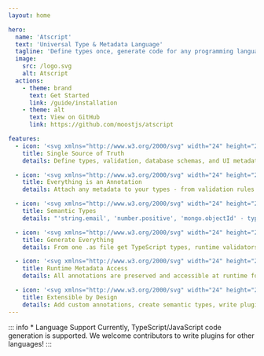 ```yaml
---
layout: home

hero:
  name: 'Atscript'
  text: 'Universal Type & Metadata Language'
  tagline: 'Define types once, generate code for any programming language*'
  image:
    src: /logo.svg
    alt: Atscript
  actions:
    - theme: brand
      text: Get Started
      link: /guide/installation
    - theme: alt
      text: View on GitHub
      link: https://github.com/moostjs/atscript

features:
  - icon: '<svg xmlns="http://www.w3.org/2000/svg" width="24" height="24" viewBox="0 0 32 32"><path fill="currentColor" d="M4 20v2h3.586L2 27.586L3.414 29L9 23.414V27h2v-7zm15-10h7v2h-7zm0 5h7v2h-7zm0 5h7v2h-7z"/><path fill="currentColor" d="M28 5H4a2 2 0 0 0-2 2v10h2V7h11v20h13a2 2 0 0 0 2-2V7a2 2 0 0 0-2-2M17 25V7h11l.002 18Z"/></svg>'
    title: Single Source of Truth
    details: Define types, validation, database schemas, and UI metadata in one place - no more scattered definitions across your codebase

  - icon: '<svg xmlns="http://www.w3.org/2000/svg" width="24" height="24" viewBox="0 0 24 24"><path fill="currentColor" d="M2.25 4.025A1.75 1.75 0 0 1 4.025 2.25l7.488.095a2.75 2.75 0 0 1 1.913.807l7.299 7.298c.423.423.798 1.034.952 1.687c.156.664.096 1.476-.529 2.1l-6.91 6.911c-.625.625-1.437.685-2.101.529a3.66 3.66 0 0 1-1.687-.952l-7.298-7.299a2.76 2.76 0 0 1-.807-1.913zm5.592 2.29a.75.75 0 0 0-1.06 1.06l.707.708a.75.75 0 0 0 1.06-1.061z"/></svg>'
    title: Everything is an Annotation
    details: Attach any metadata to your types - from validation rules to database indexes to UI labels - all accessible at runtime

  - icon: '<svg xmlns="http://www.w3.org/2000/svg" width="24" height="24" viewBox="0 0 24 24"><path fill="currentColor" d="M4 18.085q0-.246.138-.444q.137-.199.378-.199q.123 0 .233.034t.209.101q.248.123.506.177q.257.054.536.054q1.171 0 1.97-.819T8.77 15q0-1.152-.81-1.941q-.808-.79-1.96-.79q-.24 0-.475.048t-.452.144q-.13.048-.273.073q-.142.024-.284.024q-.241 0-.378-.18Q4 12.2 4 11.955V9.769q0-.31.23-.54T4.77 9h4.365q.154 0 .192-.154t-.115-.308q-.356-.413-.534-.942T8.5 6.5q0-1.471 1.015-2.485Q10.529 3 12 3t2.486 1.015T15.5 6.5q0 .567-.178 1.096t-.533.943q-.154.153-.116.307t.192.154h4.366q.31 0 .54.23t.229.54v1.76q0 .368-.095.704q-.096.335-.444.335q-.161 0-.311-.02t-.3-.088q-.198-.096-.413-.144q-.216-.048-.437-.048q-1.152 0-1.96.79q-.81.789-.81 1.941q0 1.171.8 1.99t1.97.818q.26 0 .523-.049q.264-.048.48-.182q.107-.068.212-.107q.104-.04.247-.04q.252 0 .395.202t.143.452v2.147q0 .31-.23.54t-.54.229H4.77q-.31 0-.54-.23T4 20.23z"/></svg>'
    title: Semantic Types
    details: "'string.email', 'number.positive', 'mongo.objectId' - types that carry meaning and automatic validation"

  - icon: '<svg xmlns="http://www.w3.org/2000/svg" width="24" height="24" viewBox="0 0 48 48"><path fill="currentColor" fill-rule="evenodd" d="M4.89.867C6.37.666 8.498.5 11.5.5s5.13.166 6.61.367c2.49.34 4.085 2.322 4.235 4.682c.086 1.347.155 3.263.155 5.951s-.069 4.604-.155 5.951c-.15 2.36-1.745 4.342-4.236 4.682c-1.479.201-3.606.367-6.609.367s-5.13-.166-6.61-.367C2.4 21.793.806 19.81.656 17.45C.569 16.104.5 14.188.5 11.5s.069-4.604.155-5.951C.805 3.189 2.4 1.207 4.89.867m0 46.266c1.48.201 3.607.367 6.61.367s5.13-.166 6.61-.367c2.49-.34 4.085-2.322 4.235-4.682c.086-1.347.155-3.263.155-5.951s-.069-4.604-.155-5.951c-.15-2.36-1.745-4.342-4.236-4.682c-1.479-.201-3.606-.367-6.609-.367s-5.13.166-6.61.367C2.4 26.207.806 28.19.656 30.55C.569 31.896.5 33.812.5 36.5s.069 4.604.155 5.951c.15 2.36 1.746 4.342 4.236 4.682M47.5 36.5c0 3.003-.166 5.13-.367 6.61c-.34 2.49-2.322 4.085-4.682 4.235c-1.347.086-3.263.155-5.951.155s-4.604-.069-5.951-.155c-2.36-.15-4.342-1.746-4.682-4.236c-.201-1.479-.367-3.606-.367-6.609s.166-5.13.367-6.61c.34-2.49 2.322-4.085 4.682-4.235c1.347-.086 3.263-.155 5.951-.155s4.604.069 5.951.155c2.36.15 4.342 1.745 4.682 4.236c.201 1.479.367 3.606.367 6.609M34.307 1.884c.948-1.733 3.438-1.733 4.386 0l1.992 3.642a4.5 4.5 0 0 0 1.789 1.789l3.642 1.992c1.733.948 1.733 3.438 0 4.386l-3.642 1.992a4.5 4.5 0 0 0-1.789 1.789l-1.992 3.642c-.948 1.733-3.438 1.733-4.386 0l-1.992-3.642a4.5 4.5 0 0 0-1.789-1.789l-3.642-1.992c-1.733-.948-1.733-3.438 0-4.386l3.642-1.992a4.5 4.5 0 0 0 1.789-1.789z" clip-rule="evenodd"/></svg>'
    title: Generate Everything
    details: From one .as file get TypeScript types, runtime validators, database schemas with indexes, and JSON Schema

  - icon: '<svg xmlns="http://www.w3.org/2000/svg" width="24" height="24" viewBox="0 0 24 24"><path fill="currentColor" d="M15 20q-.825 0-1.412-.587T13 18v-1q0-.425.288-.712T14 16t.713.288T15 17v1h1q.425 0 .713.288T17 19t-.288.713T16 20zm5 0q-.425 0-.712-.288T19 19t.288-.712T20 18h1v-1q0-.425.288-.712T22 16t.713.288T23 17v1q0 .825-.587 1.413T21 20zM14 8q-.425 0-.712-.288T13 7V6q0-.825.588-1.412T15 4h1q.425 0 .713.288T17 5t-.288.713T16 6h-1v1q0 .425-.288.713T14 8m8 0q-.425 0-.712-.288T21 7V6h-1q-.425 0-.712-.288T19 5t.288-.712T20 4h1q.825 0 1.413.588T23 6v1q0 .425-.288.713T22 8m-4.3 7.3q-.275.275-.687.288T16.3 15.3q-.275-.275-.275-.7t.275-.7l.875-.9H7q-.425 0-.712-.288T6 12t.288-.712T7 11h10.175l-.9-.9Q16 9.825 16 9.413t.3-.713q.275-.275.7-.275t.7.275l2.6 2.6q.3.3.3.7t-.3.7zM3 20q-.825 0-1.412-.587T1 18V6q0-.825.588-1.412T3 4h6q.825 0 1.413.588T11 6v3H6q-.825 0-1.412.588T4 11v2q0 .825.588 1.413T6 15h5v3q0 .825-.587 1.413T9 20z"/></svg>'
    title: Runtime Metadata Access
    details: All annotations are preserved and accessible at runtime for dynamic UI generation, validation, and more

  - icon: '<svg xmlns="http://www.w3.org/2000/svg" width="24" height="24" viewBox="0 0 48 48"><path fill="none" stroke="currentColor" stroke-linecap="round" stroke-linejoin="round" stroke-width="4" d="M41.5 10h-6m-8-4v8m0-4h-22m8 14h-8m16-4v8m22-4h-22m20 14h-6m-8-4v8m0-4h-22"/></svg>'
    title: Extensible by Design
    details: Add custom annotations, create semantic types, write plugins - make Atscript work for your domain
---
```


::: info \* Language Support
Currently, TypeScript/JavaScript code generation is supported. We welcome contributors to write plugins for other languages!
:::
